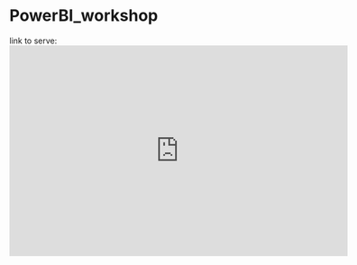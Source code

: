 # PowerBI_workshop

link to serve: <iframe width="600" height="373.5" src="https://app.powerbi.com/view?r=eyJrIjoiZDVlMzRmYTUtYWM3My00YjNlLWFiODAtNjUyNTFkNzU4ZDc0IiwidCI6IjEwMWRhNTg3LTE4NDMtNGY1Mi04YjhhLTE3YjA2OWM2NmQzMyIsImMiOjJ9" frameborder="0" allowFullScreen="true"></iframe>

